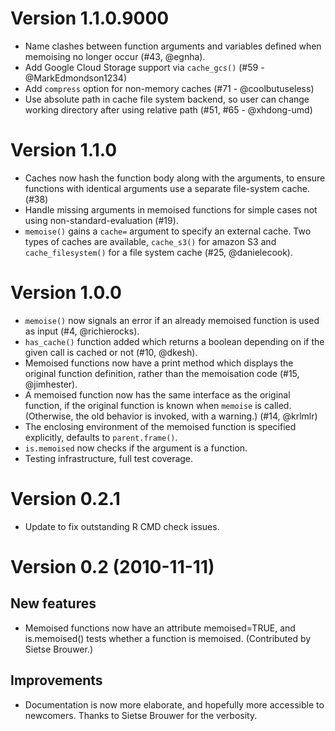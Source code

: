 # Version 1.1.0.9000
* Name clashes between function arguments and variables defined when memoising
  no longer occur (#43, @egnha).
* Add Google Cloud Storage support via `cache_gcs()` (#59 - @MarkEdmondson1234)
* Add `compress` option for non-memory caches (#71 - @coolbutuseless)
* Use absolute path in cache file system backend, so user can change working 
directory after using relative path (#51, #65 - @xhdong-umd)

# Version 1.1.0
* Caches now hash the function body along with the arguments, to ensure
  functions with identical arguments use a separate file-system cache. (#38)
* Handle missing arguments in memoised functions for simple cases not using
  non-standard-evaluation (#19).
* `memoise()` gains a `cache=` argument to specify an external cache. Two types
  of caches are available, `cache_s3()` for amazon S3 and
  `cache_filesystem()` for a file system cache (#25, @danielecook).

# Version 1.0.0
* `memoise()` now signals an error if an already memoised function is used as
  input (#4, @richierocks).
* `has_cache()` function added which returns a boolean depending on if the
  given call is cached or not (#10, @dkesh).
* Memoised functions now have a print method which displays the original
  function definition, rather than the memoisation code (#15, @jimhester).
* A memoised function now has the same interface as the original function,
  if the original function is known when `memoise` is called. (Otherwise,
  the old behavior is invoked, with a warning.) (#14, @krlmlr)
* The enclosing environment of the memoised function is specified explicitly,
  defaults to `parent.frame()`.
* `is.memoised` now checks if the argument is a function.
* Testing infrastructure, full test coverage.

# Version 0.2.1

* Update to fix outstanding R CMD check issues.

# Version 0.2 (2010-11-11)

## New features

* Memoised functions now have an attribute memoised=TRUE, and
  is.memoised() tests whether a function is memoised. (Contributed by
  Sietse Brouwer.)

## Improvements

* Documentation is now more elaborate, and hopefully more accessible to
  newcomers. Thanks to Sietse Brouwer for the verbosity.
